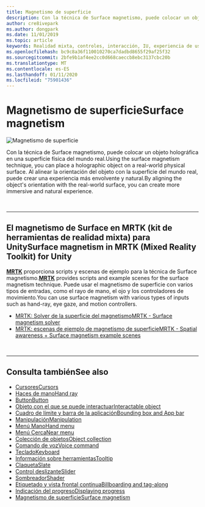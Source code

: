 ```yaml
---
title: Magnetismo de superficie
description: Con la técnica de Surface magnetismo, puede colocar un objeto holográfica en una superficie física del mundo real.
author: cre8ivepark
ms.author: dongpark
ms.date: 11/01/2019
ms.topic: article
keywords: Realidad mixta, controles, interacción, IU, experiencia de usuario
ms.openlocfilehash: bc9c8a36f110010270ca7dadbd8655f29af25f32
ms.sourcegitcommit: 2bfe9b1af4ee2cc0d668caeccb8ebc3137cbc20b
ms.translationtype: MT
ms.contentlocale: es-ES
ms.lasthandoff: 01/11/2020
ms.locfileid: "75901436"
---
```

# <a name="surface-magnetism"></a><span data-ttu-id="98d18-104">Magnetismo de superficie</span><span class="sxs-lookup"><span data-stu-id="98d18-104">Surface magnetism</span></span>

![Magnetismo de superficie](images/UX/MRTK_SurfaceMagnetism.gif)

<span data-ttu-id="98d18-106">Con la técnica de Surface magnetismo, puede colocar un objeto holográfica en una superficie física del mundo real.</span><span class="sxs-lookup"><span data-stu-id="98d18-106">Using the surface magnetism technique, you can place a holographic object on a real-world physical surface.</span></span> <span data-ttu-id="98d18-107">Al alinear la orientación del objeto con la superficie del mundo real, puede crear una experiencia más envolvente y natural.</span><span class="sxs-lookup"><span data-stu-id="98d18-107">By aligning the object's orientation with the real-world surface, you can create more immersive and natural experience.</span></span>

<br>

---

## <a name="surface-magnetism-in-mrtk-mixed-reality-toolkit-for-unity"></a><span data-ttu-id="98d18-108">El magnetismo de Surface en MRTK (kit de herramientas de realidad mixta) para Unity</span><span class="sxs-lookup"><span data-stu-id="98d18-108">Surface magnetism in MRTK (Mixed Reality Toolkit) for Unity</span></span>
<span data-ttu-id="98d18-109">**[MRTK](https://github.com/Microsoft/MixedRealityToolkit-Unity)** proporciona scripts y escenas de ejemplo para la técnica de Surface magnetismo.</span><span class="sxs-lookup"><span data-stu-id="98d18-109">**[MRTK](https://github.com/Microsoft/MixedRealityToolkit-Unity)** provides scripts and example scenes for the surface magnetism technique.</span></span> <span data-ttu-id="98d18-110">Puede usar el magnetismo de superficie con varios tipos de entradas, como el rayo de mano, el ojo y los controladores de movimiento.</span><span class="sxs-lookup"><span data-stu-id="98d18-110">You can use surface magnetism with various types of inputs such as hand-ray, eye gaze, and motion controllers.</span></span>

* [<span data-ttu-id="98d18-111">MRTK: Solver de la superficie del magnetismo</span><span class="sxs-lookup"><span data-stu-id="98d18-111">MRTK - Surface magnetism solver</span></span>](https://microsoft.github.io/MixedRealityToolkit-Unity/Documentation/README_Solver.html#surfacemagnetism)
* [<span data-ttu-id="98d18-112">MRTK: escenas de ejemplo de magnetismo de superficie</span><span class="sxs-lookup"><span data-stu-id="98d18-112">MRTK - Spatial awareness + Surface magnetism example scenes</span></span>](https://github.com/microsoft/MixedRealityToolkit-Unity/blob/mrtk_development/Assets/MixedRealityToolkit.Examples/Demos/Solvers/Scenes/SurfaceMagnetismSpatialAwarenessExample.unity)


<br>

---

## <a name="see-also"></a><span data-ttu-id="98d18-113">Consulta también</span><span class="sxs-lookup"><span data-stu-id="98d18-113">See also</span></span>

* [<span data-ttu-id="98d18-114">Cursores</span><span class="sxs-lookup"><span data-stu-id="98d18-114">Cursors</span></span>](cursors.md)
* [<span data-ttu-id="98d18-115">Haces de mano</span><span class="sxs-lookup"><span data-stu-id="98d18-115">Hand ray</span></span>](point-and-commit.md)
* [<span data-ttu-id="98d18-116">Button</span><span class="sxs-lookup"><span data-stu-id="98d18-116">Button</span></span>](button.md)
* [<span data-ttu-id="98d18-117">Objeto con el que se puede interactuar</span><span class="sxs-lookup"><span data-stu-id="98d18-117">Interactable object</span></span>](interactable-object.md)
* [<span data-ttu-id="98d18-118">Cuadro de límite y barra de la aplicación</span><span class="sxs-lookup"><span data-stu-id="98d18-118">Bounding box and App bar</span></span>](app-bar-and-bounding-box.md)
* [<span data-ttu-id="98d18-119">Manipulación</span><span class="sxs-lookup"><span data-stu-id="98d18-119">Manipulation</span></span>](direct-manipulation.md)
* [<span data-ttu-id="98d18-120">Menú Mano</span><span class="sxs-lookup"><span data-stu-id="98d18-120">Hand menu</span></span>](hand-menu.md)
* [<span data-ttu-id="98d18-121">Menú Cerca</span><span class="sxs-lookup"><span data-stu-id="98d18-121">Near menu</span></span>](near-menu.md)
* [<span data-ttu-id="98d18-122">Colección de objetos</span><span class="sxs-lookup"><span data-stu-id="98d18-122">Object collection</span></span>](object-collection.md)
* [<span data-ttu-id="98d18-123">Comando de voz</span><span class="sxs-lookup"><span data-stu-id="98d18-123">Voice command</span></span>](voice-input.md)
* [<span data-ttu-id="98d18-124">Teclado</span><span class="sxs-lookup"><span data-stu-id="98d18-124">Keyboard</span></span>](keyboard.md)
* [<span data-ttu-id="98d18-125">Información sobre herramientas</span><span class="sxs-lookup"><span data-stu-id="98d18-125">Tooltip</span></span>](tooltip.md)
* [<span data-ttu-id="98d18-126">Claqueta</span><span class="sxs-lookup"><span data-stu-id="98d18-126">Slate</span></span>](slate.md)
* [<span data-ttu-id="98d18-127">Control deslizante</span><span class="sxs-lookup"><span data-stu-id="98d18-127">Slider</span></span>](slider.md)
* [<span data-ttu-id="98d18-128">Sombreador</span><span class="sxs-lookup"><span data-stu-id="98d18-128">Shader</span></span>](shader.md)
* [<span data-ttu-id="98d18-129">Etiquetado y vista frontal continua</span><span class="sxs-lookup"><span data-stu-id="98d18-129">Billboarding and tag-along</span></span>](billboarding-and-tag-along.md)
* [<span data-ttu-id="98d18-130">Indicación del progreso</span><span class="sxs-lookup"><span data-stu-id="98d18-130">Displaying progress</span></span>](progress.md)
* [<span data-ttu-id="98d18-131">Magnetismo de superficie</span><span class="sxs-lookup"><span data-stu-id="98d18-131">Surface magnetism</span></span>](surface-magnetism.md)

